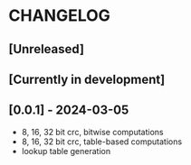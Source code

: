 # CHANGELOG

## [Unreleased]

## [Currently in development]

## [0.0.1] - 2024-03-05

- 8, 16, 32 bit crc, bitwise computations
- 8, 16, 32 bit crc, table-based computations
- lookup table generation
